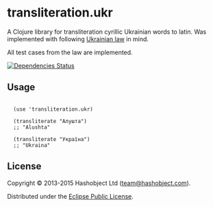 # transliteration.ukr

A Clojure library for transliteration cyrillic Ukrainian words to latin. Was implemented with following
[Ukrainian law](http://zakon1.rada.gov.ua/cgi-bin/laws/main.cgi?nreg=55-2010-%EF) in mind.

All test cases from the law are implemented.


[![Dependencies Status](http://jarkeeper.com/hashobject/transliteration.ukr/status.svg)](http://jarkeeper.com/hashobject/transliteration.ukr)

## Usage

```

  (use 'transliteration.ukr)

  (transliterate "Алушта")
  ;; "Alushta"

  (transliterate "Україна")
  ;; "Ukraina"

```

## License

Copyright © 2013-2015 Hashobject Ltd (team@hashobject.com).

Distributed under the [Eclipse Public License](http://opensource.org/licenses/eclipse-1.0).
